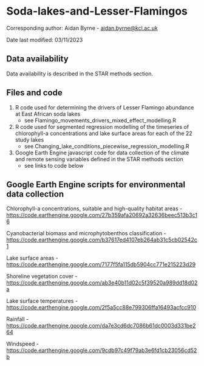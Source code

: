 # Soda-lakes-and-Lesser-Flamingos
Corresponding author: Aidan Byrne - aidan.byrne@kcl.ac.uk

Date last modified: 03/11/2023

## Data availability 
Data availability is described in the STAR methods section.

## Files and code
1) R code used for determining the drivers of Lesser Flamingo abundance at East African soda lakes
   - see Flamingo_movements_drivers_mixed_effect_modelling.R
2) R code used for segmented regression modelling of the timeseries of chlorophyll-a concentrations and lake surface areas for each of the 22 study lakes
    - see Changing_lake_conditions_piecewise_regression_modelling.R
3) Google Earth Engine javascript code for data collection of the climate and remote sensing variables defined in the STAR methods section
   - see links to code below 

## Google Earth Engine scripts for environmental data collection
Chlorophyll-a concentrations, suitable and high-quality habitat areas - https://code.earthengine.google.com/27b359afa20692a32636beec513b3c16 

Cyanobacterial biomass and microphytobenthos classification - https://code.earthengine.google.com/b37617ed4107eb264ab31c5cb02542c1 

Lake surface areas - https://code.earthengine.google.com/7177f5fa115db5904cc771e215223d29 

Shoreline vegetation cover - https://code.earthengine.google.com/ab3e40b11d02c5f39520a989dd18d02a 

Lake surface temperatures - https://code.earthengine.google.com/2f5a5cc88e799306ffa16493acfcc910 

Rainfall - https://code.earthengine.google.com/da7e3cd6dc7086b61dc0003d331be264 

Windspeed - https://code.earthengine.google.com/9cdb97c49f79ab3e6fd1cb23056cd52b 
